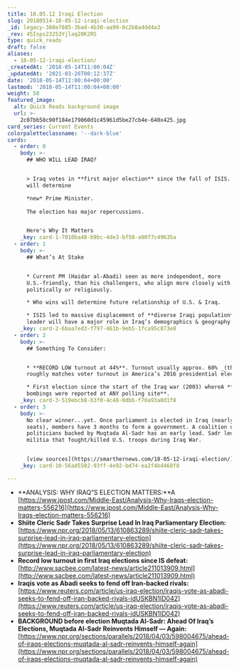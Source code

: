 ```yaml
---
title: 18.05.12 Iraqi Election
slug: 20180514-18-05-12-iraqi-election
_id: legacy-380e7885-3bad-4b30-aa99-0c2b8a4dd4a3
_rev: 45Isps23253Yjlaq28K2RS
type: quick_reads
draft: false
aliases:
  - 18-05-12-iraqi-election/
_createdAt: '2018-05-14T11:00:04Z'
_updatedAt: '2021-03-26T00:12:37Z'
date: '2018-05-14T11:00:04+00:00'
lastmod: '2018-05-14T11:00:04+00:00'
weight: 50
featured_image:
  alt: Quick Reads background image
  url: >-
    2c07bb58c90f184e179060d1c45961d5be27cb4e-640x425.jpg
card_series: Current Events
colorpaletteclassname: '--dark-blue'
cards:
  - order: 0
    body: >-
      ## WHO WILL LEAD IRAQ?


      > Iraq votes in **first major election** since the fall of ISIS. Results
      will determine  

      *new* Prime Minister.  
        
      The election has major repercussions.


      Here's Why It Matters
    _key: card-1-7810ba48-b9bc-4de3-bf50-a00f7c49635a
  - order: 1
    body: >-
      ## What’s At Stake


      * Current PM (Haidar al-Abadi) seen as more independent, more
      U.S.-friendly, than his challengers, who align more closely with Iran,
      politically or religiously.

      * Who wins will determine future relationship of U.S. & Iraq.

      * ISIS led to massive displacement of **diverse Iraqi population**. Next
      leader will have a major role in Iraq’s demographics & geography.
    _key: card-2-6baa7ed3-f797-461b-9eb5-1fca95c873e0
  - order: 2
    body: >-
      ## Something To Consider:


      * **RECORD LOW turnout at 44%**. Turnout usually approx. 60% _(that
      roughly matches voter turnout in America’s 2016 presidential election_).

      * First election since the start of the Iraq war (2003) whereA **no
      bombings were reported at ANY polling site**.
    _key: card-3-519ebcb8-b3f0-4c48-8dbb-f70a93a0d1f8
  - order: 3
    body: >-
      No clear winner...yet. Once parliament is elected in Iraq (nearly 400
      seats), members have 3 months to form a government. A coalition of
      politicians backed by Muqtada Al-Sadr has an early lead. Sadr led a
      militia that fought/killed U.S. troops during Iraq War.


      [view sources](https://smarthernews.com/18-05-12-iraqi-election/)
    _key: card-10-56ad5502-93ff-4e92-bd74-ea2f4bd468f8

---
```

* **ANALYSIS: WHY IRAQ”S ELECTION MATTERS:**A [https://www.jpost.com/Middle-East/Analysis-Why-Iraqs-election-matters-556216](https://www.jpost.com/Middle-East/Analysis-Why-Iraqs-election-matters-556216)
* **Shiite Cleric Sadr Takes Surprise Lead In Iraq Parliamentary Election:** [https://www.npr.org/2018/05/13/610863289/shiite-cleric-sadr-takes-surprise-lead-in-iraq-parliamentary-election](https://www.npr.org/2018/05/13/610863289/shiite-cleric-sadr-takes-surprise-lead-in-iraq-parliamentary-election)
* **Record low turnout in first Iraq elections since IS defeat:** [http://www.sacbee.com/latest-news/article211013909.html](http://www.sacbee.com/latest-news/article211013909.html)
* **Iraqis vote as Abadi seeks to fend off Iran-backed rivals:** [https://www.reuters.com/article/us-iraq-election/iraqis-vote-as-abadi-seeks-to-fend-off-iran-backed-rivals-idUSKBN1ID042](https://www.reuters.com/article/us-iraq-election/iraqis-vote-as-abadi-seeks-to-fend-off-iran-backed-rivals-idUSKBN1ID042)
* **BACKGROUND before election Muqtada Al-Sadr: Ahead Of Iraq’s Elections, Muqtada Al-Sadr Reinvents Himself — Again:** [https://www.npr.org/sections/parallels/2018/04/03/598004675/ahead-of-iraqs-elections-muqtada-al-sadr-reinvents-himself-again](https://www.npr.org/sections/parallels/2018/04/03/598004675/ahead-of-iraqs-elections-muqtada-al-sadr-reinvents-himself-again)